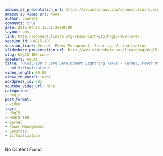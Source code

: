 ```yaml
---
amazon_s3_presentation_url: https://s3.amazonaws.com/connect.linaro.org/hkg15/Videos/02-09-Monday/HKG15-100.pdf
amazon_s3_video_url: None
author: connect
comments: true
date: 2015-04-23 15:38:25+00:00
layout: post
link: http://connect.linaro.org/resource/hkg15/hkg15-100-core/
session_id: HKG15-100
session_track: Kernel, Power Management, Security, Virtualization
slideshare_presentation_url: http://www.slideshare.net/linaroorg/hkg15-100-what-is-linaro-working-on-core-development-lightning-talks
slug: hkg15-100-core
speakers: Agust
title: 'HKG15-100 : Core Development Lightning Talks - Kernel, Power Management, Security
  and Virtualization'
video_length: 00:00
video_thumbnail: None
wordpress_id: 701
youtube_video_url: None
categories:
- hkg15
post_format:
- Video
tags:
- hkg15
- HKG15-100
- Kernel
- Power Management
- Security
- Virtualization
---
```


No Content Found
